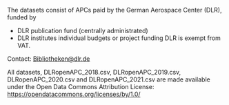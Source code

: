 The datasets consist of APCs paid by the German Aerospace Center (DLR), funded by
- DLR publication fund (centrally administrated)
- DLR institutes individual budgets or project funding
DLR is exempt from VAT.

Contact: Bibliotheken@dlr.de

All datasets, DLRopenAPC_2018.csv, DLRopenAPC_2019.csv, DLRopenAPC_2020.csv and DLRopenAPC_2021.csv are made available under the Open Data Commons Attribution License: https://opendatacommons.org/licenses/by/1.0/
